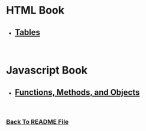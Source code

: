 #  HTML Book
* ## [Tables](https://raghadmustafa96.github.io/reading-notes/README-7a)


<br>

#  Javascript Book
* ## [Functions, Methods, and Objects](https://raghadmustafa96.github.io/reading-notes/README-7b)


<br>


### [Back To README File](https://raghadmustafa96.github.io/reading-notes)